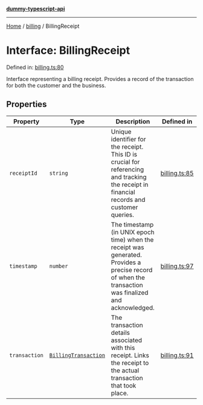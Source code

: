 [**dummy-typescript-api**](../../README.md)

***

[Home](../../README.md) / [billing](../README.md) / BillingReceipt

# Interface: BillingReceipt

Defined in: [billing.ts:80](https://github.com/typedoc2md/dummy-typescript-api/blob/main/src/billing.ts#L80)

Interface representing a billing receipt.
Provides a record of the transaction for both the customer and the business.

## Properties

| Property | Type | Description | Defined in |
| ------ | ------ | ------ | ------ |
| <a id="receiptid"></a> `receiptId` | `string` | Unique identifier for the receipt. This ID is crucial for referencing and tracking the receipt in financial records and customer queries. | [billing.ts:85](https://github.com/typedoc2md/dummy-typescript-api/blob/main/src/billing.ts#L85) |
| <a id="timestamp"></a> `timestamp` | `number` | The timestamp (in UNIX epoch time) when the receipt was generated. Provides a precise record of when the transaction was finalized and acknowledged. | [billing.ts:97](https://github.com/typedoc2md/dummy-typescript-api/blob/main/src/billing.ts#L97) |
| <a id="transaction"></a> `transaction` | [`BillingTransaction`](BillingTransaction.md) | The transaction details associated with this receipt. Links the receipt to the actual transaction that took place. | [billing.ts:91](https://github.com/typedoc2md/dummy-typescript-api/blob/main/src/billing.ts#L91) |
